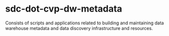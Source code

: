 # sdc-dot-cvp-dw-metadata
Consists of scripts and applications related to building and maintaining data warehouse metadata and data discovery infrastructure and resources. 
